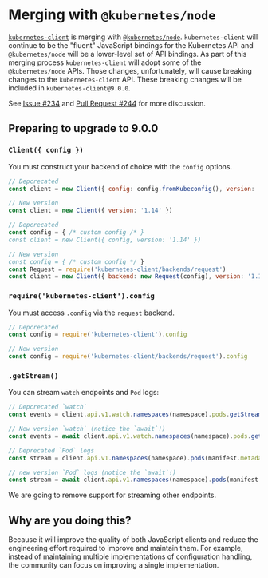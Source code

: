 # Merging with `@kubernetes/node`

[`kubernetes-client`](https://github.com/godaddy/kubernetes-client) is
merging with
[`@kubernetes/node`](https://github.com/kubernetes-client/javascript). `kubernetes-client`
will continue to be the "fluent" JavaScript bindings for the
Kubernetes API and `@kubernetes/node` will be a lower-level set of API
bindings. As part of this merging process `kubernetes-client` will
adopt some of the `@kubernetes/node` APIs. Those changes,
unfortunately, will cause breaking changes to the `kubernetes-client`
API. These breaking changes will be included in
`kubernetes-client@9.0.0`.

See [Issue #234](https://github.com/kubernetes-client/javascript/issues/234)
and [Pull Request #244](https://github.com/kubernetes-client/javascript/pull/244) for
more discussion.

## Preparing to upgrade to 9.0.0

### `Client({ config })`

You must construct your backend of choice with the `config` options.

```js
// Depcrecated
const client = new Client({ config: config.fromKubeconfig(), version: '1.14' })

// New version
const client = new Client({ version: '1.14' })

// Depcrecated
const config = { /* custom config /* }
const client = new Client({ config, version: '1.14' })

// New version
const config = { /* custom config */ }
const Request = require('kubernetes-client/backends/request')
const client = new Client({ backend: new Request(config), version: '1.14' })
```

### `require('kubernetes-client').config`

You must access `.config` via the `request` backend.

```js
// Depcrecated
const config = require('kubernetes-client').config

// New version
const config = require('kubernetes-client/backends/request').config
```

### `.getStream()`

You can stream `watch` endpoints and `Pod` logs:

```js
// Depcrecated `watch`
const events = client.api.v1.watch.namespaces(namespace).pods.getStream()

// New version `watch` (notice the `await`!)
const events = await client.api.v1.watch.namespaces(namespace).pods.getObjectStream()

// Deprecated `Pod` logs
const stream = client.api.v1.namespaces(namespace).pods(manifest.metadata.name).log.getStream()

// new version `Pod` logs (notice the `await`!)
const stream = await client.api.v1.namespaces(namespace).pods(manifest.metadata.name).log.getByteStream()
```

We are going to remove support for streaming other endpoints.

## Why are you doing this?

Because it will improve the quality of both JavaScript clients and
reduce the engineering effort required to improve and maintain
them. For example, instead of maintaining multiple implementations of
configuration handling, the community can focus on improving a single
implementation.
